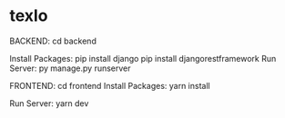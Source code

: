 # texlo

BACKEND:
cd backend

Install Packages:
pip install django
pip install djangorestframework
Run Server:
py manage.py runserver

FRONTEND:
cd frontend
Install Packages:
yarn install

Run Server:
yarn dev